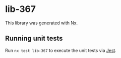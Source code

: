 # lib-367

This library was generated with [Nx](https://nx.dev).

## Running unit tests

Run `nx test lib-367` to execute the unit tests via [Jest](https://jestjs.io).
